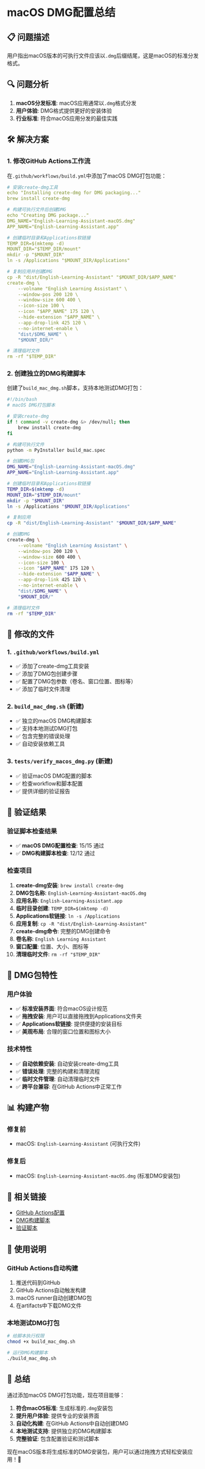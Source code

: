 # macOS DMG配置总结

## 📋 问题描述

用户指出macOS版本的可执行文件应该以`.dmg`后缀结尾，这是macOS的标准分发格式。

## 🔍 问题分析

1. **macOS分发标准**: macOS应用通常以`.dmg`格式分发
2. **用户体验**: DMG格式提供更好的安装体验
3. **行业标准**: 符合macOS应用分发的最佳实践

## 🛠️ 解决方案

### 1. 修改GitHub Actions工作流

在`.github/workflows/build.yml`中添加了macOS DMG打包功能：

```yaml
# 安装create-dmg工具
echo "Installing create-dmg for DMG packaging..."
brew install create-dmg

# 构建可执行文件后创建DMG
echo "Creating DMG package..."
DMG_NAME="English-Learning-Assistant-macOS.dmg"
APP_NAME="English-Learning-Assistant.app"

# 创建临时目录和Applications软链接
TEMP_DIR=$(mktemp -d)
MOUNT_DIR="$TEMP_DIR/mount"
mkdir -p "$MOUNT_DIR"
ln -s /Applications "$MOUNT_DIR/Applications"

# 复制应用并创建DMG
cp -R "dist/English-Learning-Assistant" "$MOUNT_DIR/$APP_NAME"
create-dmg \
    --volname "English Learning Assistant" \
    --window-pos 200 120 \
    --window-size 600 400 \
    --icon-size 100 \
    --icon "$APP_NAME" 175 120 \
    --hide-extension "$APP_NAME" \
    --app-drop-link 425 120 \
    --no-internet-enable \
    "dist/$DMG_NAME" \
    "$MOUNT_DIR/"

# 清理临时文件
rm -rf "$TEMP_DIR"
```

### 2. 创建独立的DMG构建脚本

创建了`build_mac_dmg.sh`脚本，支持本地测试DMG打包：

```bash
#!/bin/bash
# macOS DMG打包脚本

# 安装create-dmg
if ! command -v create-dmg &> /dev/null; then
    brew install create-dmg
fi

# 构建可执行文件
python -m PyInstaller build_mac.spec

# 创建DMG包
DMG_NAME="English-Learning-Assistant-macOS.dmg"
APP_NAME="English-Learning-Assistant.app"

# 创建临时目录和Applications软链接
TEMP_DIR=$(mktemp -d)
MOUNT_DIR="$TEMP_DIR/mount"
mkdir -p "$MOUNT_DIR"
ln -s /Applications "$MOUNT_DIR/Applications"

# 复制应用
cp -R "dist/English-Learning-Assistant" "$MOUNT_DIR/$APP_NAME"

# 创建DMG
create-dmg \
    --volname "English Learning Assistant" \
    --window-pos 200 120 \
    --window-size 600 400 \
    --icon-size 100 \
    --icon "$APP_NAME" 175 120 \
    --hide-extension "$APP_NAME" \
    --app-drop-link 425 120 \
    --no-internet-enable \
    "dist/$DMG_NAME" \
    "$MOUNT_DIR/"

# 清理临时文件
rm -rf "$TEMP_DIR"
```

## 📁 修改的文件

### 1. `.github/workflows/build.yml`
- ✅ 添加了create-dmg工具安装
- ✅ 添加了DMG包创建步骤
- ✅ 配置了DMG包参数（卷名、窗口位置、图标等）
- ✅ 添加了临时文件清理

### 2. `build_mac_dmg.sh` (新建)
- ✅ 独立的macOS DMG构建脚本
- ✅ 支持本地测试DMG打包
- ✅ 包含完整的错误处理
- ✅ 自动安装依赖工具

### 3. `tests/verify_macos_dmg.py` (新建)
- ✅ 验证macOS DMG配置的脚本
- ✅ 检查workflow和脚本配置
- ✅ 提供详细的验证报告

## 🧪 验证结果

### 验证脚本检查结果
- ✅ **macOS DMG配置检查**: 15/15 通过
- ✅ **DMG构建脚本检查**: 12/12 通过

### 检查项目
1. **create-dmg安装**: `brew install create-dmg`
2. **DMG包名称**: `English-Learning-Assistant-macOS.dmg`
3. **应用名称**: `English-Learning-Assistant.app`
4. **临时目录创建**: `TEMP_DIR=$(mktemp -d)`
5. **Applications软链接**: `ln -s /Applications`
6. **应用复制**: `cp -R "dist/English-Learning-Assistant"`
7. **create-dmg命令**: 完整的DMG创建命令
8. **卷名称**: `English Learning Assistant`
9. **窗口配置**: 位置、大小、图标等
10. **清理临时文件**: `rm -rf "$TEMP_DIR"`

## 🚀 DMG包特性

### 用户体验
- ✅ **标准安装界面**: 符合macOS设计规范
- ✅ **拖拽安装**: 用户可以直接拖拽到Applications文件夹
- ✅ **Applications软链接**: 提供便捷的安装目标
- ✅ **美观布局**: 合理的窗口位置和图标大小

### 技术特性
- ✅ **自动依赖安装**: 自动安装create-dmg工具
- ✅ **错误处理**: 完整的构建和清理流程
- ✅ **临时文件管理**: 自动清理临时文件
- ✅ **跨平台兼容**: 在GitHub Actions中正常工作

## 📊 构建产物

### 修复前
- macOS: `English-Learning-Assistant` (可执行文件)

### 修复后
- macOS: `English-Learning-Assistant-macOS.dmg` (标准DMG安装包)

## 🔗 相关链接

- [GitHub Actions配置](../.github/workflows/build.yml)
- [DMG构建脚本](../build_mac_dmg.sh)
- [验证脚本](../tests/verify_macos_dmg.py)

## 📝 使用说明

### GitHub Actions自动构建
1. 推送代码到GitHub
2. GitHub Actions自动触发构建
3. macOS runner自动创建DMG包
4. 在artifacts中下载DMG文件

### 本地测试DMG打包
```bash
# 给脚本执行权限
chmod +x build_mac_dmg.sh

# 运行DMG构建脚本
./build_mac_dmg.sh
```

## 🎯 总结

通过添加macOS DMG打包功能，现在项目能够：

1. **符合macOS标准**: 生成标准的`.dmg`安装包
2. **提升用户体验**: 提供专业的安装界面
3. **自动化构建**: 在GitHub Actions中自动创建DMG
4. **本地测试支持**: 提供独立的DMG构建脚本
5. **完整验证**: 包含配置验证和测试脚本

现在macOS版本将生成标准的DMG安装包，用户可以通过拖拽方式轻松安装应用！🎉 